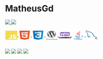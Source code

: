 # MatheusGd
 <div>
  <a href="https://github.com/MatheussGd">
  <img height="180em" src="https://github-readme-stats.vercel.app/api?username=MatheussGd&show_icons=true&theme=dark&include_all_commits=true&count_private=true"/>
  <img height="180em" src="https://github-readme-stats.vercel.app/api/top-langs/?username=MatheussGd&layout=compact&langs_count=7&theme=dark"/>
</div>
  
  <div style="display: inline_block"><br>
  <img align="center" alt="Js" height="30" width="40" src="https://raw.githubusercontent.com/devicons/devicon/master/icons/javascript/javascript-plain.svg">
  <img align="center" alt="HTML" height="30" width="40" src="https://raw.githubusercontent.com/devicons/devicon/master/icons/html5/html5-original.svg">
  <img align="center" alt="CSS" height="30" width="40" src="https://raw.githubusercontent.com/devicons/devicon/master/icons/css3/css3-original.svg">
  <img align="center" alt="wp" height="30" width="40" src="https://raw.githubusercontent.com/devicons/devicon/9f4f5cdb393299a81125eb5127929ea7bfe42889/icons/wordpress/wordpress-original.svg">        
  <img align="center" alt="woo" height="30" width="40" src=  "https://raw.githubusercontent.com/devicons/devicon/9f4f5cdb393299a81125eb5127929ea7bfe42889/icons/woocommerce/woocommerce-original-wordmark.svg">
  <img align="center" alt="java" height="30" width="40" src= "https://raw.githubusercontent.com/devicons/devicon/9f4f5cdb393299a81125eb5127929ea7bfe42889/icons/java/java-original.svg">
  <img align="center" alt="mysql" height="30" width="40" src="https://raw.githubusercontent.com/devicons/devicon/9f4f5cdb393299a81125eb5127929ea7bfe42889/icons/mysql/mysql-plain.svg">  
</div>
  
##
  
<div>
    <a href="https://instagram.com/matheusgdk" target="_blank"><img src="https://img.shields.io/badge/-Instagram-%23E4405F?style=for-the-badge&logo=instagram&logoColor=white" target="_blank"></a>
    <a href="https://www.linkedin.com/in/matheusgustavo11335/" target="_blank"><img src="https://img.shields.io/badge/-LinkedIn-%230077B5?style=for-the-badge&logo=linkedin&logoColor=white" target="_blank"></a> 
   <a href ="malito:matheus.dickel@universo.univates.br"><img src="https://img.shields.io/badge/-Gmail-%23333?style=for-the-badge&logo=gmail&logoColor=white" target="_blank"></a>
     <a href=https://open.spotify.com/user/d-matheus?si=f5099f0c32ba4407" target="_blank"><img src="https://img.shields.io/badge/Spotify-1ED760?&style=for-the-badge&logo=spotify&logoColor=white"></a>


   

    
 </div>
  
  
  

